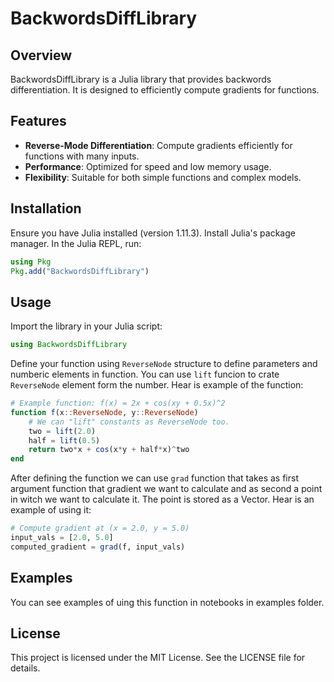 # BackwordsDiffLibrary

## Overview

BackwordsDiffLibrary is a Julia library that provides backwords differentiation. It is designed to efficiently compute gradients for functions.

## Features

- **Reverse-Mode Differentiation**: Compute gradients efficiently for functions with many inputs.
- **Performance**: Optimized for speed and low memory usage.
- **Flexibility**: Suitable for both simple functions and complex models.

## Installation

Ensure you have Julia installed (version 1.11.3). Install Julia's package manager. In the Julia REPL, run:

```julia
using Pkg
Pkg.add("BackwordsDiffLibrary")
```

## Usage

Import the library in your Julia script:

```julia
using BackwordsDiffLibrary
```

Define your function using ```ReverseNode``` structure to define parameters and numberic elements in function. You can use ```lift``` funcion to crate ```ReverseNode``` element form the number. Hear is example of the function:

```julia
# Example function: f(x) = 2x + cos(xy + 0.5x)^2
function f(x::ReverseNode, y::ReverseNode)
    # We can "lift" constants as ReverseNode too.
    two = lift(2.0)
    half = lift(0.5)
    return two*x + cos(x*y + half*x)^two
end
```

After defining the function we can use ```grad``` function that takes as first argument function that gradient we want to calculate and as second a point in witch we want to calculate it. The point is stored as a Vector. Hear is an example of using it:

```julia
# Compute gradient at (x = 2.0, y = 5.0)
input_vals = [2.0, 5.0]
computed_gradient = grad(f, input_vals)
```

## Examples

You can see examples of uing this function in notebooks in examples folder.

## License

This project is licensed under the MIT License. See the LICENSE file for details.
